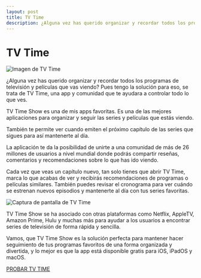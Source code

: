 ```yaml
---
layout: post
title: TV Time
description: ¿Alguna vez has querido organizar y recordar todos los programas de televisión y películas que vas viendo? Pues tengo la solución para eso…
---
```


# TV Time

![Imagen de TV Time](https://cdn-images-1.medium.com/max/800/1*ccBvW9sc0HU1w1EwkPGQ2g.jpeg)

¿Alguna vez has querido organizar y recordar todos los programas de televisión y películas que vas viendo? Pues tengo la solución para eso, se trata de TV Time, una app y comunidad que te ayudara a controlar todo lo que ves.

TV Time Show es una de mis apps favoritas. Es una de las mejores aplicaciones para organizar y seguir las series y películas que estás viendo.

También te permite ver cuando emiten el próximo capítulo de las series que sigues para así mantenerte al día.

La aplicación te da la posibilidad de unirte a una comunidad de más de 26 millones de usuarios a nivel mundial donde podrás compartir reseñas, comentarios y recomendaciones sobre lo que has ido viendo.

Cada vez que veas un capítulo nuevo, tan solo tienes que abrir TV Time, marca lo que acabas de ver y recibirás recomendaciones de programas o películas similares. También puedes revisar el cronograma para ver cuándo se estrenan nuevos episodios y mantenerte al día con tus series favoritas.

![Captura de pantalla de TV Time](https://cdn-images-1.medium.com/max/800/1*pY0efXMR7nw45DaNBDeEVg.png)

TV Time Show se ha asociado con otras plataformas como Netflix, AppleTV, Amazon Prime, Hulu y muchas más para ayudar a los usuarios a encontrar series de televisión de forma rápida y sencilla.

Vamos, que TV Time Show es la solución perfecta para mantener hacer seguimiento de tus programas favoritos de una forma organizada y divertida, y lo mejor es que la app está disponible gratis para iOS, iPadOS y macOS.

[PROBAR TV TIME](https://www.tvtime.com)
